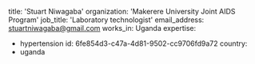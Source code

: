 title: 'Stuart Niwagaba'
organization: 'Makerere University Joint AIDS Program'
job_title: 'Laboratory technologist'
email_address: stuartniwagaba@gmail.com
works_in: Uganda
expertise:
  - hypertension
id: 6fe854d3-c47a-4d81-9502-cc9706fd9a72
country:
  - uganda
